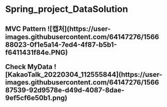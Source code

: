 # Spring_project_DataSolution

<h2>MVC Pattern
![캡처](https://user-images.githubusercontent.com/64147276/156688023-0f1e5a14-7ed4-4f87-b5b1-f6411431f84e.PNG)<p>
Check MyData 
![KakaoTalk_20220304_112555844](https://user-images.githubusercontent.com/64147276/156687539-92d9578e-d49d-4087-8dae-9ef5cf6e50b1.png)
